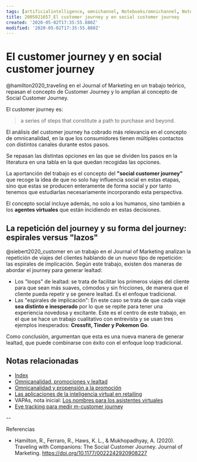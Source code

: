 ```yaml
---
tags: [artificialintelligence, omnichannel, Notebooks/omnichannel, Notebooks/artificialintelligence, VAPAs, customer journey, spirals, loyalty]
title: 2005021657_El customer journey y en social customer journey
created: '2020-05-02T17:35:55.880Z'
modified: '2020-05-02T17:35:55.880Z'
---
```


# El customer journey y en social customer journey

@hamilton2020_traveling en el Journal of Marketing en un trabajo teórico, repasan el concepto de Customer Journey y lo amplían al concepto de Social Customer Journey.

El customer journey es:

>  a series of steps that constitute a path to purchase and beyond.

El análisis del customer journey ha cobrado más relevancia en el concepto de omnicanalidad, en la que los consumidores tienen múltiples contactos con distintos canales durante estos pasos.

Se repasan las distintas opciones en las que se dividen los pasos en la literatura en una tabla en la que quedan recogidas las opciones.

La aportanción del trabajo es el concepto del **"social customer journey"** que recoge la idea de que no solo hay influencia social en estas etapas, sino que estas se producen enteramente de forma social y por tanto tenemos que estudiarlas necesariamente incorporando esta perspectiva.

El concepto social incluye además, no solo a los humanos, sino también a los **agentes virtuales** que están incidiendo en estas decisiones.

## La repetición del journey y su forma del journey: espirales versus "lazos"

@siebert2020_customer en un trabajo en el Journal of Marketing analizan la repetición de viajes del clientes hablando de un nuevo tipo de repetición: las espirales de implicación. Según este trabajo, existen dos maneras de abordar el journey para generar lealtad:

- Los "loops" de lealtad: se trata de facilitar los primeros viajes del cliente para que sean más suaves, cómodos y sin fricciones, de manera que el cliente pueda repetir y se genere lealtad. Es el enfoque tradicional.
- Las "espirales de implicación": En este caso se trata de que cada viaje **sea distinto e inesperado** por lo que se repite para tener una experiencia novedosa y excitante. Este es el centro de este trabajo, en el que se hace un trabajo cualitativo con entrevista y se usan tres ejemplos inesperados: **Crossfit, Tinder y Pokemon Go**.

Como conclusión, argumentan que esta es una nueva manera de generar lealtad, que puede combinarse con éxito con el enfoque loop tradicional.

## Notas relacionadas

- [Index](_2003101705_index.md)
- [Omnicanalidad, promociones y lealtad](2003251201_omnicanalidadylealtad.md)
- [Omnicanalidad y propensión a la promoción](2003251146_omnicanalidadypropension_promocion.md)
- [Las aplicaciones de la inteligencia virtual en retailing](2005021646_aplicacionesIA_probadoresvirtuales.md)
- VAPAs, nota inicial: [Los nombres para los asistentes virtuales](2004030718_nombresasistentesvirtuales.md)
- [Eye tracking para medir m-customer journey](2005251918_eyetrackers_moviles_gafas.md)

--

Referencias

- Hamilton, R., Ferraro, R., Haws, K. L., & Mukhopadhyay, A. (2020). Traveling with Companions: The Social Customer Journey. Journal of Marketing. https://doi.org/10.1177/0022242920908227
